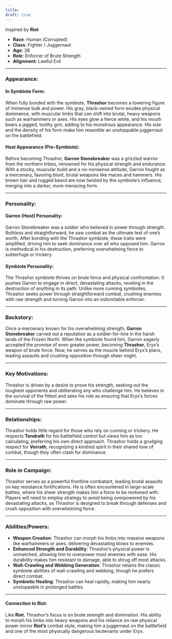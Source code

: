 ```yaml
---
title: 
draft: true
---
```

Inspired by **Riot**

- **Race**: Human (Corrupted)
- **Class**: Fighter / Juggernaut
- **Age**: 38
- **Role**: Enforcer of Brute Strength
- **Alignment**: Lawful Evil

---

### **Appearance**:

#### **In Symbiote Form**:

When fully bonded with the symbiote, **Thrashor** becomes a towering figure of immense bulk and power. His gray, black-veined form exudes physical dominance, with muscular limbs that can shift into brutal, heavy weapons such as warhammers or axes. His eyes glow a fierce white, and his mouth bears a jagged, toothy grin, adding to his monstrous appearance. His size and the density of his form make him resemble an unstoppable juggernaut on the battlefield.

#### **Host Appearance** (Pre-Symbiote):

Before becoming Thrashor, **Garron Stonebreaker** was a grizzled warrior from the northern tribes, renowned for his physical strength and endurance. With a stocky, muscular build and a no-nonsense attitude, Garron fought as a mercenary, favoring blunt, brutal weapons like maces and hammers. His brown hair and rugged beard are now twisted by the symbiote’s influence, merging into a darker, more menacing form.

---

### **Personality**:

#### **Garron (Host) Personality**:

Garron Stonebreaker was a soldier who believed in power through strength. Ruthless and straightforward, he saw combat as the ultimate test of one’s worth. After bonding with the Thrashor symbiote, these traits were amplified, driving him to seek dominance over all who opposed him. Garron is methodical in his destruction, preferring overwhelming force to subterfuge or trickery.

#### **Symbiote Personality**:

The Thrashor symbiote thrives on brute force and physical confrontation. It pushes Garron to engage in direct, devastating attacks, reveling in the destruction of anything in its path. Unlike more cunning symbiotes, Thrashor seeks power through straightforward combat, crushing enemies with raw strength and turning Garron into an indomitable enforcer.

---

### **Backstory**:

Once a mercenary known for his overwhelming strength, **Garron Stonebreaker** carved out a reputation as a soldier-for-hire in the harsh lands of the Frozen North. When the symbiote found him, Garron eagerly accepted the promise of even greater power, becoming **Thrashor**, Eryx’s weapon of brute force. Now, he serves as the muscle behind Eryx’s plans, leading assaults and crushing opposition through sheer might.

---

### **Key Motivations**:

Thrashor is driven by a desire to prove his strength, seeking out the toughest opponents and obliterating any who challenge him. He believes in the survival of the fittest and sees his role as ensuring that Eryx’s forces dominate through raw power.

---

### **Relationships**:

Thrashor holds little regard for those who rely on cunning or trickery. He respects **Tendrath** for his battlefield control but views him as too calculating, preferring his own direct approach. Thrashor holds a grudging respect for **Vorrath**, recognizing a kindred spirit in their shared love of combat, though they often clash for dominance.

---

### **Role in Campaign**:

Thrashor serves as a powerful frontline combatant, leading brutal assaults on key resistance fortifications. He is often encountered in large-scale battles, where his sheer strength makes him a force to be reckoned with. Players will need to employ strategy to avoid being overpowered by his devastating attacks, as Thrashor is designed to break through defenses and crush opposition with overwhelming force.

---

### **Abilities/Powers**:

- **Weapon Creation**: Thrashor can morph his limbs into massive weapons like warhammers or axes, delivering devastating blows to enemies.
- **Enhanced Strength and Durability**: Thrashor’s physical power is unmatched, allowing him to overpower most enemies with ease. His durability makes him resistant to damage, able to shrug off most attacks.
- **Wall-Crawling and Webbing Generation**: Thrashor retains the classic symbiote abilities of wall-crawling and webbing, though he prefers direct combat.
- **Symbiotic Healing**: Thrashor can heal rapidly, making him nearly unstoppable in prolonged battles.

---

#### **Connection to Riot**:

Like **Riot**, Thrashor’s focus is on brute strength and domination. His ability to morph his limbs into heavy weapons and his reliance on raw physical power mirror **Riot’s** combat style, making him a juggernaut on the battlefield and one of the most physically dangerous lieutenants under Eryx.